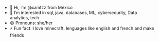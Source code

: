 - 👋 Hi, I’m @xamtzz from México 
- 👀 I’m interested in sql, java, databases, ML, cybersecurity, Data analytics, tech
- 😄 Pronouns: she/her
- ⚡ Fun fact: I love minecraft, lenguages like english and french and make friends 

<!---
xamtzz/xamtzz is a ✨ special ✨ repository because its `README.md` (this file) appears on your GitHub profile.
You can click the Preview link to take a look at your changes.
--->
